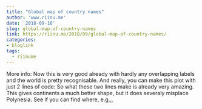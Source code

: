 ```yaml
---
title: "Global map of country names"
author: 'www.riinu.me'
date: '2018-09-16'
slug: global-map-of-country-names
link: https://riinu.me/2018/09/global-map-of-country-names/
categories:
- bloglink
tags:
  - riinume
---
```


More info: Now this is very good already with hardly any overlapping labels and the world is pretty recognisable. And really, you can make this plot with just 2 lines of code: So what these two lines make is already very amazing. This gives continents a much better shape, but it does severaly misplace Polynesia. See if you can find where, e.g[... <i class="fas fa-external-link-alt"></i>](https://riinu.me/2018/09/global-map-of-country-names/)

